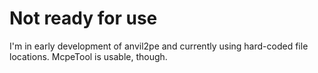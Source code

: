# Not ready for use

I'm in early development of anvil2pe and currently using hard-coded file locations. McpeTool is usable, though.